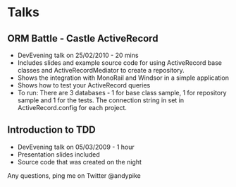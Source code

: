Talks
=====

ORM Battle - Castle ActiveRecord
--------------------------------

* DevEvening talk on 25/02/2010 - 20 mins
* Includes slides and example source code for using ActiveRecord base classes and ActiveRecordMediator to create a repository.
* Shows the integration with MonoRail and Windsor in a simple application
* Shows how to test your ActiveRecord queries
* To run: There are 3 databases - 1 for base class sample, 1 for repository sample and 1 for the tests. The connection string in set in ActiveRecord.config for each project.

Introduction to TDD
-------------------

* DevEvening talk on 05/03/2009 - 1 hour
* Presentation slides included
* Source code that was created on the night 



Any questions, ping me on Twitter @andypike